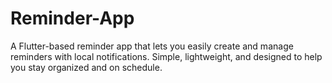 # Reminder-App
A Flutter-based reminder app that lets you easily create and manage reminders with local notifications. Simple, lightweight, and designed to help you stay organized and on schedule.

